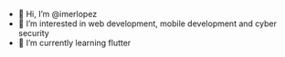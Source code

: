 - 👋 Hi, I’m @imerlopez
- 👀 I’m interested in web development, mobile development and cyber security
- 🌱 I’m currently learning flutter



